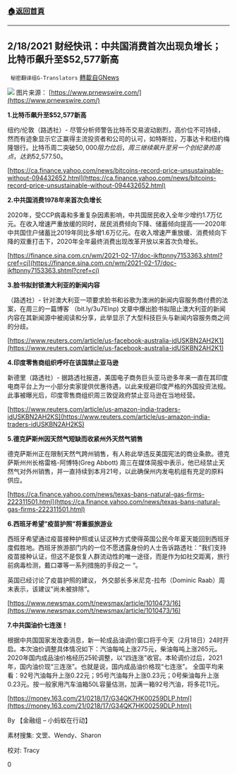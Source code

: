 ###  [:house:返回首頁](https://github.com/ourhimalayas/txt)
---

## 2/18/2021 财经快讯：中共国消费首次出现负增长；比特币飙升至$52,577新高
` 秘密翻译组G-Translators` [轉載自GNews](https://gnews.org/zh-hans/915541/)

![]()![](https://gnews.org/wp-content/uploads/2021/02/22222.png)
图片来源： [https://www.prnewswire.com/](https://www.prnewswire.com/)

**1.比特币飙升至$52,577新高**

纽约/伦敦（路透社）- 尽管分析师警告比特币交易波动剧烈，高价位不可持续，然而有迹象显示它正赢得主流投资者和公司的认可，如特斯拉，万事达卡和纽约梅隆银行。比特币周二突破$50,000阻力位后，周三继续飙升至另一个创纪录的高点，达到$52,577.50。

[https://ca.finance.yahoo.com/news/bitcoins-record-price-unsustainable-without-094432652.html](https://ca.finance.yahoo.com/news/bitcoins-record-price-unsustainable-without-094432652.html)

**2.中共国消费1978年来首次负增长**

2020年，受CCP病毒和多重复杂因素影响，中共国居民收入全年少增约1.7万亿元。在收入增速严重放缓的同时，居民消费倾向下降、储蓄倾向提高——2020年中共国住户储蓄比2019年同比多增1.6万亿元。在收入增速严重放缓、消费倾向下降的双重打击下，2020年全年最终消费出现改革开放以来首次负增长。

[https://finance.sina.com.cn/wm/2021-02-17/doc-ikftpnny7153363.shtml?cref=cj](https://finance.sina.com.cn/wm/2021-02-17/doc-ikftpnny7153363.shtml?cref=cj)

**3.脸书拟封锁澳大利亚的新闻内容**

（路透社）- 针对澳大利亚一项要求脸书和谷歌为澳洲的新闻内容服务商付费的法案，在周三的一篇博客 （bit.ly/3u7EInp) 文章中爆出脸书拟阻止澳大利亚的新闻内容在其新闻源中被阅读和分享，此举显示了大型科技巨头与新闻内容服务商之间的分歧。

[https://www.reuters.com/article/us-facebook-australia-idUSKBN2AH2K1](https://www.reuters.com/article/us-facebook-australia-idUSKBN2AH2K1)

**4.印度零售商组织呼吁在该国禁止亚马逊**

新德里（路透社）- 据路透社报道，美国电子商务巨头亚马逊多年来一直在其印度电商平台上为一小部分卖家提供优惠待遇，以此来规避印度严格的外国投资法规。此事被曝光后，印度零售商组织周三敦促政府禁止亚马逊在当地经营。

[https://www.reuters.com/article/us-amazon-india-traders-idUSKBN2AH2KS](https://www.reuters.com/article/us-amazon-india-traders-idUSKBN2AH2KS)

**5.德克萨斯州因天然气短缺而收紧州外天然气销售**

德克萨斯州正在限制天然气跨州销售，有人称此举违反美国宪法的商业条款。德克萨斯州州长格雷格-阿博特(Greg Abbott) 周三在媒体简报中表示，他已经禁止天然气对外州销售，并一直持续到本月21号，以此确保州内发电机组有充足的原料供应。

[https://ca.finance.yahoo.com/news/texas-bans-natural-gas-firms-222311501.html](https://ca.finance.yahoo.com/news/texas-bans-natural-gas-firms-222311501.html)

**6.西班牙希望”疫苗护照”将重振旅游业**

西班牙希望通过疫苗接种护照或认证这种方式使得英国公民今年夏天能回到西班牙度假胜地。西班牙旅游部门内的一位不愿透露身份的人士告诉路透社：”我们支持疫苗接种认证，但这不是恢复人群流动性的唯一途径，而是作为如社交距离，旅行前病毒检测，戴口罩等一系列措施的手段之一 “。

英国已经讨论了疫苗护照的建议， 外交部长多米尼克-拉布（Dominic Raab）周末表示，该建议”尚未被排除”。

[https://www.newsmax.com/t/newsmax/article/1010473/16](https://www.newsmax.com/t/newsmax/article/1010473/16)

**7.中共国油价七连涨！**

根据中共国国家发改委消息，新一轮成品油调价窗口将于今天（2月18日）24时开启。本次油价调整具体情况如下：汽油每吨上涨275元，柴油每吨上涨265元。2020年国内成品油价格经历25轮调整，以“四连涨”收官。本轮调价过后，2021年，国内油价现“三连涨”。也就是说，国内成品油价格现“七连涨”。
全国平均来看：92号汽油每升上涨0.22元；95号汽油每升上涨0.23元；0号柴油每升上涨0.23元。按一般家用汽车油箱50L容量估测，加满一箱92号汽油，将多花11元。

[https://money.163.com/21/0218/17/G34QK7HK00259DLP.html](https://money.163.com/21/0218/17/G34QK7HK00259DLP.html)

By 【金融组 – 小蚂蚁在行动】

素材搜集: 文罡、Wendy、Sharon

校对: Tracy

0
